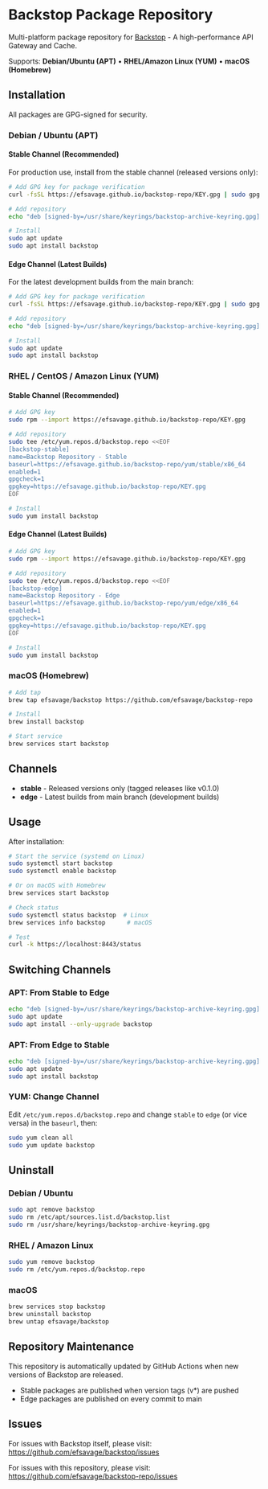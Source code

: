 # Backstop Package Repository

Multi-platform package repository for [Backstop](https://github.com/efsavage/backstop) - A high-performance API Gateway and Cache.

Supports: **Debian/Ubuntu (APT)** • **RHEL/Amazon Linux (YUM)** • **macOS (Homebrew)**

## Installation

All packages are GPG-signed for security.

### Debian / Ubuntu (APT)

#### Stable Channel (Recommended)

For production use, install from the stable channel (released versions only):

```bash
# Add GPG key for package verification
curl -fsSL https://efsavage.github.io/backstop-repo/KEY.gpg | sudo gpg --dearmor -o /usr/share/keyrings/backstop-archive-keyring.gpg

# Add repository
echo "deb [signed-by=/usr/share/keyrings/backstop-archive-keyring.gpg] https://efsavage.github.io/backstop-repo stable main" | sudo tee /etc/apt/sources.list.d/backstop.list

# Install
sudo apt update
sudo apt install backstop
```

#### Edge Channel (Latest Builds)

For the latest development builds from the main branch:

```bash
# Add GPG key for package verification
curl -fsSL https://efsavage.github.io/backstop-repo/KEY.gpg | sudo gpg --dearmor -o /usr/share/keyrings/backstop-archive-keyring.gpg

# Add repository
echo "deb [signed-by=/usr/share/keyrings/backstop-archive-keyring.gpg] https://efsavage.github.io/backstop-repo edge main" | sudo tee /etc/apt/sources.list.d/backstop.list

# Install
sudo apt update
sudo apt install backstop
```

### RHEL / CentOS / Amazon Linux (YUM)

#### Stable Channel (Recommended)

```bash
# Add GPG key
sudo rpm --import https://efsavage.github.io/backstop-repo/KEY.gpg

# Add repository
sudo tee /etc/yum.repos.d/backstop.repo <<EOF
[backstop-stable]
name=Backstop Repository - Stable
baseurl=https://efsavage.github.io/backstop-repo/yum/stable/x86_64
enabled=1
gpgcheck=1
gpgkey=https://efsavage.github.io/backstop-repo/KEY.gpg
EOF

# Install
sudo yum install backstop
```

#### Edge Channel (Latest Builds)

```bash
# Add GPG key
sudo rpm --import https://efsavage.github.io/backstop-repo/KEY.gpg

# Add repository
sudo tee /etc/yum.repos.d/backstop.repo <<EOF
[backstop-edge]
name=Backstop Repository - Edge
baseurl=https://efsavage.github.io/backstop-repo/yum/edge/x86_64
enabled=1
gpgcheck=1
gpgkey=https://efsavage.github.io/backstop-repo/KEY.gpg
EOF

# Install
sudo yum install backstop
```

### macOS (Homebrew)

```bash
# Add tap
brew tap efsavage/backstop https://github.com/efsavage/backstop-repo

# Install
brew install backstop

# Start service
brew services start backstop
```

## Channels

- **stable** - Released versions only (tagged releases like v0.1.0)
- **edge** - Latest builds from main branch (development builds)

## Usage

After installation:

```bash
# Start the service (systemd on Linux)
sudo systemctl start backstop
sudo systemctl enable backstop

# Or on macOS with Homebrew
brew services start backstop

# Check status
sudo systemctl status backstop  # Linux
brew services info backstop      # macOS

# Test
curl -k https://localhost:8443/status
```

## Switching Channels

### APT: From Stable to Edge

```bash
echo "deb [signed-by=/usr/share/keyrings/backstop-archive-keyring.gpg] https://efsavage.github.io/backstop-repo edge main" | sudo tee /etc/apt/sources.list.d/backstop.list
sudo apt update
sudo apt install --only-upgrade backstop
```

### APT: From Edge to Stable

```bash
echo "deb [signed-by=/usr/share/keyrings/backstop-archive-keyring.gpg] https://efsavage.github.io/backstop-repo stable main" | sudo tee /etc/apt/sources.list.d/backstop.list
sudo apt update
sudo apt install backstop
```

### YUM: Change Channel

Edit `/etc/yum.repos.d/backstop.repo` and change `stable` to `edge` (or vice versa) in the `baseurl`, then:

```bash
sudo yum clean all
sudo yum update backstop
```

## Uninstall

### Debian / Ubuntu
```bash
sudo apt remove backstop
sudo rm /etc/apt/sources.list.d/backstop.list
sudo rm /usr/share/keyrings/backstop-archive-keyring.gpg
```

### RHEL / Amazon Linux
```bash
sudo yum remove backstop
sudo rm /etc/yum.repos.d/backstop.repo
```

### macOS
```bash
brew services stop backstop
brew uninstall backstop
brew untap efsavage/backstop
```

## Repository Maintenance

This repository is automatically updated by GitHub Actions when new versions of Backstop are released.

- Stable packages are published when version tags (v*) are pushed
- Edge packages are published on every commit to main

## Issues

For issues with Backstop itself, please visit: https://github.com/efsavage/backstop/issues

For issues with this repository, please visit: https://github.com/efsavage/backstop-repo/issues
